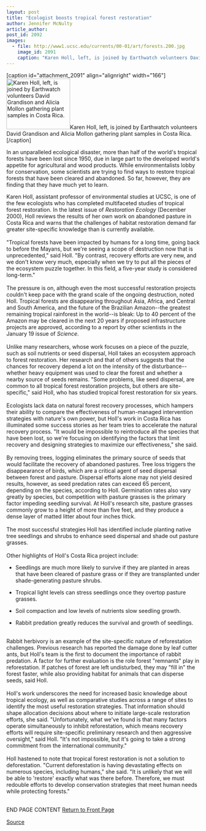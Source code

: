 ```yaml
---
layout: post
title: "Ecologist boosts tropical forest restoration"
author: Jennifer McNulty
article_author: 
post_id: 2092
images:
  - file: http://www1.ucsc.edu/currents/00-01/art/forests.200.jpg
    image_id: 2091
    caption: "Karen Holl, left, is joined by Earthwatch volunteers David Grandison and Alicia Mollon gathering plant samples in Costa Rica."
---
```


[caption id="attachment_2091" align="alignright" width="166"]<a href="http://dev-ucsc-news.pantheonsite.io/wp-content/uploads/2001/02/forests.200.jpg"><img class="size-full wp-image-2091" src="http://dev-ucsc-news.pantheonsite.io/wp-content/uploads/2001/02/forests.200.jpg" alt="Karen Holl, left, is joined by Earthwatch volunteers David Grandison and Alicia Mollon gathering plant samples in Costa Rica." width="166" height="132" /></a>Karen Holl, left, is joined by Earthwatch volunteers David Grandison and Alicia Mollon gathering plant samples in Costa Rica.[/caption]
<p>
  In an unparalleled ecological disaster, more than half of the world's tropical forests have been lost since 1950, due in large part to the developed world's appetite for agricultural and wood products. While environmentalists lobby for conservation, some scientists are trying to find ways to restore tropical forests that have been cleared and abandoned. So far, however, they are finding that they have much yet to learn.
</p>Karen Holl, assistant professor of environmental studies at UCSC, is one of the few ecologists who has completed multifaceted studies of tropical forest restoration. In the latest issue of <i>Restoration Ecology</i> (December 2000), Holl reviews the results of her own work on abandoned pasture in Costa Rica and warns that the challenges of habitat restoration demand far greater site-specific knowledge than is currently available.<br>
<br>
"Tropical forests have been impacted by humans for a long time, going back to before the Mayans, but we're seeing a scope of destruction now that is unprecedented," said Holl. "By contrast, recovery efforts are very new, and we don't know very much, especially when we try to put all the pieces of the ecosystem puzzle together. In this field, a five-year study is considered long-term."<br>
<br>
The pressure is on, although even the most successful restoration projects couldn't keep pace with the grand scale of the ongoing destruction, noted Holl. Tropical forests are disappearing throughout Asia, Africa, and Central and South America, and the future of the Brazilian Amazon--the greatest remaining tropical rainforest in the world--is bleak: Up to 40 percent of the Amazon may be cleared in the next 20 years if proposed infrastructure projects are approved, according to a report by other scientists in the January 19 issue of <i>Science</i>.<br>
<br>
Unlike many researchers, whose work focuses on a piece of the puzzle, such as soil nutrients or seed dispersal, Holl takes an ecosystem approach to forest restoration. Her research and that of others suggests that the chances for recovery depend a lot on the intensity of the disturbance--whether heavy equipment was used to clear the forest and whether a nearby source of seeds remains. "Some problems, like seed dispersal, are common to all tropical forest restoration projects, but others are site-specific," said Holl, who has studied tropical forest restoration for six years.<br>
<br>
Ecologists lack data on natural forest recovery processes, which hampers their ability to compare the effectiveness of human-managed intervention strategies with nature's own power, but Holl's work in Costa Rica has illuminated some success stories as her team tries to accelerate the natural recovery process. "It would be impossible to reintroduce all the species that have been lost, so we're focusing on identifying the factors that limit recovery and designing strategies to maximize our effectiveness," she said.<br>
<br>
By removing trees, logging eliminates the primary source of seeds that would facilitate the recovery of abandoned pastures. Tree loss triggers the disappearance of birds, which are a critical agent of seed dispersal between forest and pasture. Dispersal efforts alone may not yield desired results, however, as seed predation rates can exceed 65 percent, depending on the species, according to Holl. Germination rates also vary greatly by species, but competition with pasture grasses is the primary factor impeding seedling survival. At Holl's research site, pasture grasses commonly grow to a height of more than five feet, and they produce a dense layer of matted litter about four inches thick.<br>
<br>
The most successful strategies Holl has identified include planting native tree seedlings and shrubs to enhance seed dispersal and shade out pasture grasses.<br>
<br>
Other highlights of Holl's Costa Rica project include:
<ul>
  <li>Seedlings are much more likely to survive if they are planted in areas that have been cleared of pasture grass or if they are transplanted under shade-generating pasture shrubs.
  </li>
</ul>
<ul>
  <li>Tropical light levels can stress seedlings once they overtop pasture grasses.
  </li>
</ul>
<ul>
  <li>Soil compaction and low levels of nutrients slow seedling growth.
  </li>
</ul>
<ul>
  <li>Rabbit predation greatly reduces the survival and growth of seedlings.
  </li>
</ul>
<p>
  <br>
  Rabbit herbivory is an example of the site-specific nature of reforestation challenges. Previous research has reported the damage done by leaf cutter ants, but Holl's team is the first to document the importance of rabbit predation. A factor for further evaluation is the role forest "remnants" play in reforestation. If patches of forest are left undisturbed, they may "fill in" the forest faster, while also providing habitat for animals that can disperse seeds, said Holl.<br>
  <br>
  Holl's work underscores the need for increased basic knowledge about tropical ecology, as well as comparative studies across a range of sites to identify the most useful restoration strategies. That information should shape allocation decisions about where to initiate large-scale restoration efforts, she said. "Unfortunately, what we've found is that many factors operate simultaneously to inhibit reforestation, which means recovery efforts will require site-specific preliminary research and then aggressive oversight," said Holl. "It's not impossible, but it's going to take a strong commitment from the international community."<br>
  <br>
  Holl hastened to note that tropical forest restoration is not a solution to deforestation. "Current deforestation is having devastating effects on numerous species, including humans," she said. "It is unlikely that we will be able to 'restore' exactly what was there before. Therefore, we must redouble efforts to develop conservation strategies that meet human needs while protecting forests."
</p>
<p>
  <br>
  END PAGE CONTENT <a href="../../index.html">Return to Front Page</a> <img align="bottom" alt=" " border="0" height="1" src="../../images/trans.gif" width="385">
</p>
<p><a href="http://www1.ucsc.edu/currents/00-01/02-05/forest.html" title="Permalink to forest">Source</a></p>

